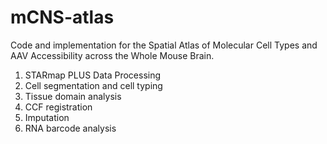# mCNS-atlas

Code and implementation for the Spatial Atlas of Molecular Cell Types and AAV Accessibility across the Whole Mouse Brain. 



1. STARmap PLUS Data Processing
2. Cell segmentation and cell typing
3. Tissue domain analysis
4. CCF registration
5. Imputation
6. RNA barcode analysis